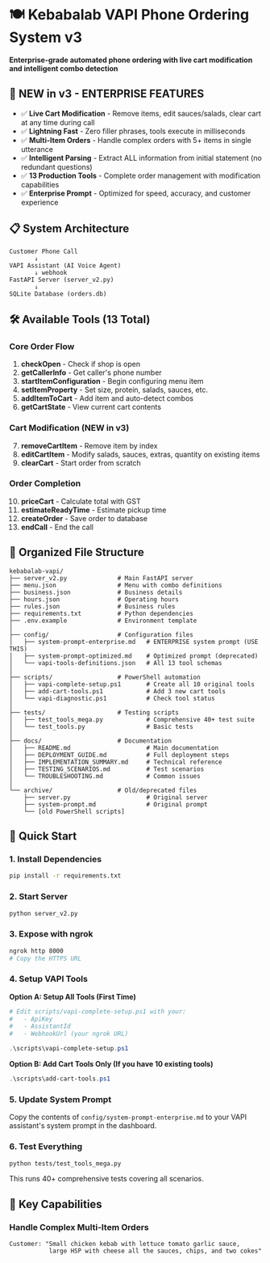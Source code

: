 # 🍽️ Kebabalab VAPI Phone Ordering System v3

**Enterprise-grade automated phone ordering with live cart modification and intelligent combo detection**

## 🌟 NEW in v3 - ENTERPRISE FEATURES

- ✅ **Live Cart Modification** - Remove items, edit sauces/salads, clear cart at any time during call
- ✅ **Lightning Fast** - Zero filler phrases, tools execute in milliseconds
- ✅ **Multi-Item Orders** - Handle complex orders with 5+ items in single utterance
- ✅ **Intelligent Parsing** - Extract ALL information from initial statement (no redundant questions)
- ✅ **13 Production Tools** - Complete order management with modification capabilities
- ✅ **Enterprise Prompt** - Optimized for speed, accuracy, and customer experience

## 📋 System Architecture

```
Customer Phone Call
       ↓
VAPI Assistant (AI Voice Agent)
       ↓ webhook
FastAPI Server (server_v2.py)
       ↓
SQLite Database (orders.db)
```

## 🛠️ Available Tools (13 Total)

### Core Order Flow
1. **checkOpen** - Check if shop is open
2. **getCallerInfo** - Get caller's phone number
3. **startItemConfiguration** - Begin configuring menu item
4. **setItemProperty** - Set size, protein, salads, sauces, etc.
5. **addItemToCart** - Add item and auto-detect combos
6. **getCartState** - View current cart contents

### Cart Modification (NEW in v3)
7. **removeCartItem** - Remove item by index
8. **editCartItem** - Modify salads, sauces, extras, quantity on existing items
9. **clearCart** - Start order from scratch

### Order Completion
10. **priceCart** - Calculate total with GST
11. **estimateReadyTime** - Estimate pickup time
12. **createOrder** - Save order to database
13. **endCall** - End the call

## 📁 Organized File Structure

```
kebabalab-vapi/
├── server_v2.py              # Main FastAPI server
├── menu.json                 # Menu with combo definitions
├── business.json             # Business details
├── hours.json                # Operating hours
├── rules.json                # Business rules
├── requirements.txt          # Python dependencies
├── .env.example              # Environment template
│
├── config/                   # Configuration files
│   ├── system-prompt-enterprise.md   # ENTERPRISE system prompt (USE THIS)
│   ├── system-prompt-optimized.md    # Optimized prompt (deprecated)
│   └── vapi-tools-definitions.json   # All 13 tool schemas
│
├── scripts/                  # PowerShell automation
│   ├── vapi-complete-setup.ps1       # Create all 10 original tools
│   ├── add-cart-tools.ps1            # Add 3 new cart tools
│   └── vapi-diagnostic.ps1           # Check tool status
│
├── tests/                    # Testing scripts
│   ├── test_tools_mega.py            # Comprehensive 40+ test suite
│   └── test_tools.py                 # Basic tests
│
├── docs/                     # Documentation
│   ├── README.md                     # Main documentation
│   ├── DEPLOYMENT_GUIDE.md           # Full deployment steps
│   ├── IMPLEMENTATION_SUMMARY.md     # Technical reference
│   ├── TESTING_SCENARIOS.md          # Test scenarios
│   └── TROUBLESHOOTING.md            # Common issues
│
└── archive/                  # Old/deprecated files
    ├── server.py                     # Original server
    ├── system-prompt.md              # Original prompt
    └── [old PowerShell scripts]
```

## 🚀 Quick Start

### 1. Install Dependencies
```bash
pip install -r requirements.txt
```

### 2. Start Server
```bash
python server_v2.py
```

### 3. Expose with ngrok
```bash
ngrok http 8000
# Copy the HTTPS URL
```

### 4. Setup VAPI Tools

**Option A: Setup All Tools (First Time)**
```powershell
# Edit scripts/vapi-complete-setup.ps1 with your:
#   - ApiKey
#   - AssistantId
#   - WebhookUrl (your ngrok URL)

.\scripts\vapi-complete-setup.ps1
```

**Option B: Add Cart Tools Only (If you have 10 existing tools)**
```powershell
.\scripts\add-cart-tools.ps1
```

### 5. Update System Prompt

Copy the contents of `config/system-prompt-enterprise.md` to your VAPI assistant's system prompt in the dashboard.

### 6. Test Everything

```bash
python tests/test_tools_mega.py
```

This runs 40+ comprehensive tests covering all scenarios.

## 🎯 Key Capabilities

### Handle Complex Multi-Item Orders
```
Customer: "Small chicken kebab with lettuce tomato garlic sauce,
           large HSP with cheese all the sauces, chips, and two cokes"